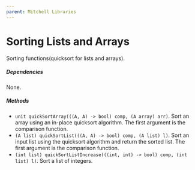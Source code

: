 ```yaml
---
parent: Mitchell Libraries
---
```

# Sorting Lists and Arrays

Sorting functions(quicksort for lists and arrays).

##### Dependencies

None.

##### Methods

- `unit quickSortArray(((A, A) -> bool) comp, (A array) arr)`. Sort an array using an in-place quicksort algorithm. The first argument is the comparison function.
- `(A list) quickSortList(((A, A) -> bool) comp, (A list) l)`. Sort an input list using the quicksort algorithm and return the sorted list. The first argument is the comparison function.
- `(int list) quickSortListIncrease(((int, int) -> bool) comp, (int list) l)`. Sort a list of integers.
